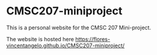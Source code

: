 # CMSC207-miniproject

This is a personal website for the CMSC 207 Mini-project.

The website is hosted here https://flores-vincentangelo.github.io/CMSC207-miniproject/